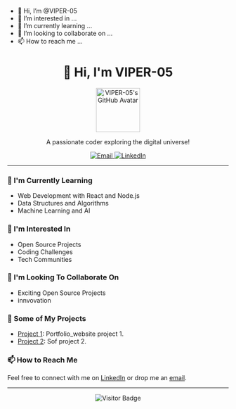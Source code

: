 - 👋 Hi, I’m @VIPER-05
- 👀 I’m interested in ...
- 🌱 I’m currently learning ...
- 💞️ I’m looking to collaborate on ...
- 📫 How to reach me ...

<!---
VIPER-05/VIPER-05 is a ✨ special ✨ repository because its `README.md` (this file) appears on your GitHub profile.
You can click the Preview link to take a look at your changes.
--->
<h1 align="center">👋 Hi, I'm VIPER-05</h1>

<p align="center">
  <img src="https://github.com/VIPER-05.png" alt="VIPER-05's GitHub Avatar" width="100">
</p>

<p align="center">A passionate coder exploring the digital universe!</p>

<p align="center">
  <a href="mailto:your.email@example.com">
    <img alt="Email" src="https://img.shields.io/badge/Email-Your%20Email%20Here-blue?style=flat-square&logo=gmail">
  </a>
  <a href="https://linkedin.com/in/your-linkedin-profile">
    <img alt="LinkedIn" src="https://img.shields.io/badge/LinkedIn-Your%20LinkedIn-blue?style=flat-square&logo=linkedin">
  </a>
</p>

---

### 🌱 I'm Currently Learning

- Web Development with React and Node.js
- Data Structures and Algorithms
- Machine Learning and AI

### 👀 I'm Interested In

- Open Source Projects
- Coding Challenges
- Tech Communities

### 💞️ I'm Looking To Collaborate On

- Exciting Open Source Projects
- innvovation

### 🚀 Some of My Projects

- [Project 1](https://github.com/your/project1): Portfolio_website project 1.
- [Project 2](https://github.com/your/project2): Sof project 2.

### 📫 How to Reach Me

Feel free to connect with me on [LinkedIn](https://linkedin.com/in/your-linkedin-profile) or drop me an [email](mailto:your.email@example.com).

---

<p align="center">
  <img src="https://visitor-badge.glitch.me/badge?page_id=VIPER-05.VIPER-05" alt="Visitor Badge">
</p>
